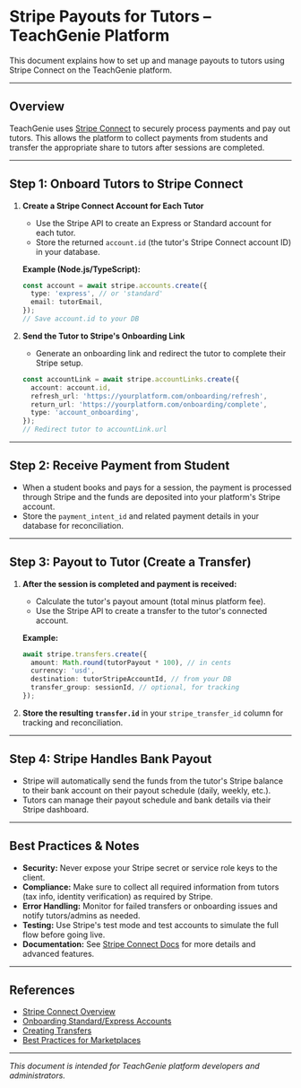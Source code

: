 # Stripe Payouts for Tutors – TeachGenie Platform

This document explains how to set up and manage payouts to tutors using Stripe Connect on the TeachGenie platform.

---

## Overview

TeachGenie uses [Stripe Connect](https://stripe.com/connect) to securely process payments and pay out tutors. This allows the platform to collect payments from students and transfer the appropriate share to tutors after sessions are completed.

---

## Step 1: Onboard Tutors to Stripe Connect

1. **Create a Stripe Connect Account for Each Tutor**
   - Use the Stripe API to create an Express or Standard account for each tutor.
   - Store the returned `account.id` (the tutor's Stripe Connect account ID) in your database.

   **Example (Node.js/TypeScript):**
   ```ts
   const account = await stripe.accounts.create({
     type: 'express', // or 'standard'
     email: tutorEmail,
   });
   // Save account.id to your DB
   ```

2. **Send the Tutor to Stripe's Onboarding Link**
   - Generate an onboarding link and redirect the tutor to complete their Stripe setup.
   ```ts
   const accountLink = await stripe.accountLinks.create({
     account: account.id,
     refresh_url: 'https://yourplatform.com/onboarding/refresh',
     return_url: 'https://yourplatform.com/onboarding/complete',
     type: 'account_onboarding',
   });
   // Redirect tutor to accountLink.url
   ```

---

## Step 2: Receive Payment from Student

- When a student books and pays for a session, the payment is processed through Stripe and the funds are deposited into your platform's Stripe account.
- Store the `payment_intent_id` and related payment details in your database for reconciliation.

---

## Step 3: Payout to Tutor (Create a Transfer)

1. **After the session is completed and payment is received:**
   - Calculate the tutor's payout amount (total minus platform fee).
   - Use the Stripe API to create a transfer to the tutor's connected account.

   **Example:**
   ```ts
   await stripe.transfers.create({
     amount: Math.round(tutorPayout * 100), // in cents
     currency: 'usd',
     destination: tutorStripeAccountId, // from your DB
     transfer_group: sessionId, // optional, for tracking
   });
   ```

2. **Store the resulting `transfer.id`** in your `stripe_transfer_id` column for tracking and reconciliation.

---

## Step 4: Stripe Handles Bank Payout

- Stripe will automatically send the funds from the tutor's Stripe balance to their bank account on their payout schedule (daily, weekly, etc.).
- Tutors can manage their payout schedule and bank details via their Stripe dashboard.

---

## Best Practices & Notes

- **Security:** Never expose your Stripe secret or service role keys to the client.
- **Compliance:** Make sure to collect all required information from tutors (tax info, identity verification) as required by Stripe.
- **Error Handling:** Monitor for failed transfers or onboarding issues and notify tutors/admins as needed.
- **Testing:** Use Stripe's test mode and test accounts to simulate the full flow before going live.
- **Documentation:** See [Stripe Connect Docs](https://stripe.com/docs/connect) for more details and advanced features.

---

## References
- [Stripe Connect Overview](https://stripe.com/connect)
- [Onboarding Standard/Express Accounts](https://stripe.com/docs/connect/express-accounts)
- [Creating Transfers](https://stripe.com/docs/connect/payouts)
- [Best Practices for Marketplaces](https://stripe.com/docs/connect/marketplaces)

---

*This document is intended for TeachGenie platform developers and administrators.* 